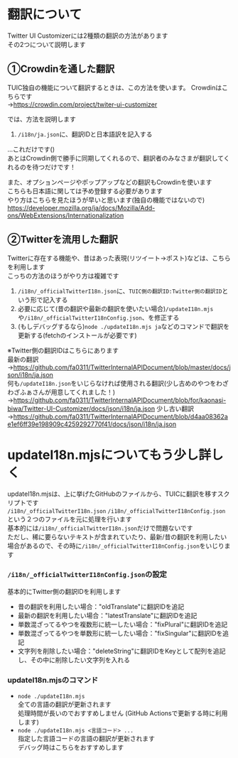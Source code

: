 # 翻訳について

Twitter UI Customizerには2種類の翻訳の方法があります  
その2つについて説明します

## ①Crowdinを通した翻訳

TUIC独自の機能について翻訳するときは、この方法を使います。
Crowdinはこちらです  
→https://crowdin.com/project/twiter-ui-customizer

では、方法を説明します

1. `/i18n/ja.json`に、翻訳IDと日本語訳を記入する

...これだけです()  
あとはCrowdin側で勝手に同期してくれるので、翻訳者のみなさまが翻訳してくれるのを待つだけです！

また、オプションページやポップアップなどの翻訳もCrowdinを使います  
こちらも日本語に関しては予め登録する必要があります  
やり方はこちらを見たほうが早いと思います(独自の機能ではないので)  
https://developer.mozilla.org/ja/docs/Mozilla/Add-ons/WebExtensions/Internationalization

## ②Twitterを流用した翻訳

Twitterに存在する機能や、昔はあった表現(リツイート→ポスト)などは、こちらを利用します  
こっちの方法のほうがやり方は複雑です

1. `/i18n/_officialTwitterI18n.json`に、`TUIC側の翻訳ID:Twitter側の翻訳ID`という形で記入する
2. 必要に応じて(昔の翻訳や最新の翻訳を使いたい場合)`/updateI18n.mjs`や`/i18n/_officialTwitterI18nConfig.json`、を修正する
3. (もしデバッグするなら)`node ./updateI18n.mjs ja`などのコマンドで翻訳を更新する(fetchのインストールが必要です)

※Twitter側の翻訳IDはこちらにあります  
最新の翻訳  
→https://github.com/fa0311/TwitterInternalAPIDocument/blob/master/docs/json/i18n/ja.json  
何も`/updateI18n.json`をいじらなければ使用される翻訳(少し古めのやつをわざわざふぁさんが用意してくれました！)  
→https://github.com/fa0311/TwitterInternalAPIDocument/blob/for/kaonasi-biwa/Twitter-UI-Customizer/docs/json/i18n/ja.json
少し古い翻訳  
→https://github.com/fa0311/TwitterInternalAPIDocument/blob/d4aa08362ae1ef6ff39e198909c4259292770f41/docs/json/i18n/ja.json

# updateI18n.mjsについてもう少し詳しく

updateI18n.mjsは、上に挙げたGitHubのファイルから、TUICに翻訳を移すスクリプトです  
`/i18n/_officialTwitterI18n.json` `/i18n/_officialTwitterI18nConfig.json`という２つのファイルを元に処理を行います  
基本的には`/i18n/_officialTwitterI18n.json`だけで問題ないです  
ただし、稀に要らないテキストが含まれていたり、最新/昔の翻訳を利用したい場合があるので、その時に`/i18n/_officialTwitterI18nConfig.json`をいじります

### `/i18n/_officialTwitterI18nConfig.json`の設定

基本的にTwitter側の翻訳IDを利用します

-   昔の翻訳を利用したい場合："oldTranslate"に翻訳IDを追記
-   最新の翻訳を利用したい場合："latestTranslate"に翻訳IDを追記
-   単数混ざってるやつを複数形に統一したい場合："fixPlural"に翻訳IDを追記
-   単数混ざってるやつを単数形に統一したい場合："fixSingular"に翻訳IDを追記
-   文字列を削除したい場合："deleteString"に翻訳IDをKeyとして配列を追記し、その中に削除したい文字列を入れる

### updateI18n.mjsのコマンド

-   `node ./updateI18n.mjs`  
    全ての言語の翻訳が更新されます  
    処理時間が長いのでおすすめしません
    (GitHub Actionsで更新する時に利用します)
-   `node ./updateI18n.mjs <言語コード> ...`  
    指定した言語コードの言語の翻訳が更新されます  
    デバッグ時はこちらをおすすめします
